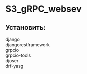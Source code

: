 # S3_gRPC_websev
## Установить:
django <br/>
djangorestframework <br/>
grpcio <br/>
grpcio-tools <br/>
djoser <br/>
drf-yasg <br/>
